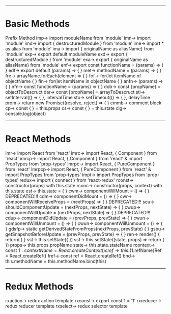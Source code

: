 
---

# Basic Methods


Prefix  Method
imp→  import moduleName from 'module'
imn→  import 'module'
imd→  import { destructuredModule } from 'module'
ime→  import * as alias from 'module'
ima→  import { originalName as aliasName} from 'module'
exp→  export default moduleName
exd→  export { destructuredModule } from 'module'
exa→  export { originalName as aliasName} from 'module'
enf→  export const functionName = (params) => { }
edf→  export default (params) => { }
met→  methodName = (params) => { }
fre→  arrayName.forEach(element => { }
fof→  for(let itemName of objectName { }
fin→  for(let itemName in objectName { }
anfn→ (params) => { }
nfn→  const functionName = (params) => { }
dob→  const {propName} = objectToDescruct
dar→  const [propName] = arrayToDescruct
sti→  setInterval(() => { }, intervalTime
sto→  setTimeout(() => { }, delayTime
prom→ return new Promise((resolve, reject) => { }
cmmb→ comment block
cp→ const { } = this.props
cs→ const { } = this.state
clg→ console.log(object)

---

# React Methods
imr→  import React from 'react'
imrc→ import React, { Component } from 'react'
imrcp→  import React, { Component } from 'react' & import PropTypes from 'prop-types'
imrpc→  import React, { PureComponent } from 'react'
imrpcp→ import React, { PureComponent } from 'react' & import PropTypes from 'prop-types'
impt→ import PropTypes from 'prop-types'
redux→  import { connect } from 'react-redux'
rconst→ constructor(props) with this.state
rconc→  constructor(props, context) with this.state
est→  this.state = { }
cwm→  componentWillMount = () => { } DEPRECATED!!!
cdm→  componentDidMount = () => { }
cwr→  componentWillReceiveProps = (nextProps) => { } DEPRECATED!!!
scu→  shouldComponentUpdate = (nextProps, nextState) => { }
cwup→ componentWillUpdate = (nextProps, nextState) => { } DEPRECATED!!!
cdup→ componentDidUpdate = (prevProps, prevState) => { }
cwun→ componentWillUnmount = () => { }
cwun→ componentWillUnmount = () => { }
gdsfp→  static getDerivedStateFromProps(nextProps, prevState) { }
gsbu→ getSnapshotBeforeUpdate = (prevProps, prevState) => { }
ren→  render() { return( ) }
sst→  this.setState({ })
ssf→  this.setState((state, props) => return { })
props→  this.props.propName
state→  this.state.stateName
rcontext→ const ${1:contextName} = React.createContext()
cref→ this.${1:refName}Ref = React.createRef()
fref→ const ref = React.createRef()
bnd→  this.methodName = this.methodName.bind(this)

---

# Redux Methods

rxaction→ redux action template
rxconst→  export const $1 = '$1'
rxreducer→  redux reducer template
rxselect→ redux selector template










